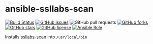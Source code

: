 # ansible-ssllabs-scan

[![Build Status](https://travis-ci.org/030/ansible-ssllabs-scan.svg?branch=master)](https://travis-ci.org/030/ansible-ssllabs-scan)
[![GitHub issues](https://img.shields.io/github/issues/030/ansible-ssllabs-scan)](https://github.com/030/ansible-ssllabs-scan/issues)
![GitHub pull requests](https://img.shields.io/github/issues-pr/030/ansible-ssllabs-scan)
[![GitHub forks](https://img.shields.io/github/forks/030/ansible-ssllabs-scan)](https://github.com/030/ansible-ssllabs-scan/network)
[![GitHub stars](https://img.shields.io/github/stars/030/ansible-ssllabs-scan)](https://github.com/030/ansible-ssllabs-scan/stargazers)
[![GitHub license](https://img.shields.io/github/license/030/ansible-ssllabs-scan)](https://github.com/030/ansible-ssllabs-scan/blob/master/LICENSE)
[![Ansible Role](https://img.shields.io/ansible/role/d/46769)](https://galaxy.ansible.com/030/ansible-ssllabs-scan)

Installs [ssllabs-scan](https://github.com/ssllabs/ssllabs-scan) into
```/usr/local/bin```
